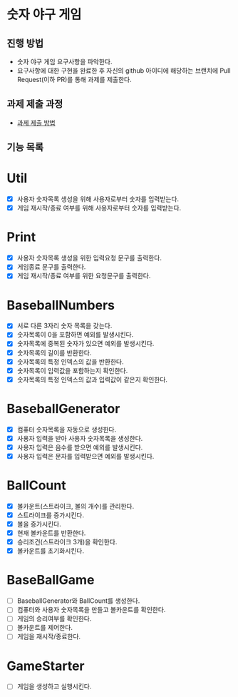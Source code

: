 # 숫자 야구 게임
## 진행 방법
* 숫자 야구 게임 요구사항을 파악한다.
* 요구사항에 대한 구현을 완료한 후 자신의 github 아이디에 해당하는 브랜치에 Pull Request(이하 PR)를 통해 과제를 제출한다.

## 과제 제출 과정
* [과제 제출 방법](https://github.com/next-step/nextstep-docs/tree/master/precourse)

## 기능 목록
# Util
 - [X] 사용자 숫자목록 생성을 위해 사용자로부터 숫자를 입력받는다.
 - [X] 게임 재시작/종료 여부를 위해 사용자로부터 숫자를 입력받는다.

# Print
 - [X] 사용자 숫자목록 생성을 위한 입력요청 문구를 출력한다.
 - [X] 게임종료 문구를 출력한다.
 - [X] 게임 재시작/종료 여부를 위한 요청문구를 출력한다.

# BaseballNumbers
 - [X] 서로 다른 3자리 숫자 목록을 갖는다.
 - [X] 숫자목록이 0을 포함하면 예외를 발생시킨다.
 - [X] 숫자목록에 중복된 숫자가 있으면 예외를 발생시킨다.
 - [X] 숫자목록의 길이를 반환한다.
 - [X] 숫자목록의 특정 인덱스의 값을 반환한다.
 - [X] 숫자목록이 입력값을 포함하는지 확인한다.
 - [X] 숫자목록의 특정 인덱스의 값과 입력값이 같은지 확인한다.

# BaseballGenerator
 - [X] 컴퓨터 숫자목록을 자동으로 생성한다.
 - [X] 사용자 입력을 받아 사용자 숫자목록을 생성한다.
 - [X] 사용자 입력은 음수를 받으면 예외를 발생시킨다.
 - [X] 사용자 입력은 문자를 입력받으면 예외를 발생시킨다.

# BallCount
 - [X] 볼카운트(스트라이크, 볼의 개수)를 관리한다.
 - [X] 스트라이크를 증가시킨다.
 - [X] 볼을 증가시킨다.
 - [X] 현재 볼카운트를 반환한다.
 - [X] 승리조건(스트라이크 3개)을 확인한다.
 - [X] 볼카운트를 초기화시킨다.

# BaseBallGame
 - [ ] BaseballGenerator와 BallCount를 생성한다.
 - [ ] 컴퓨터와 사용자 숫자목록을 만들고 볼카운트를 확인한다.
 - [ ] 게임의 승리여부를 확인한다.
 - [ ] 볼카운트를 제어한다.
 - [ ] 게임을 재시작/종료한다.

# GameStarter
 - [ ] 게임을 생성하고 실행시킨다.

